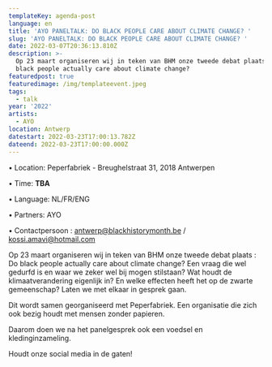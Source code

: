 ```yaml
---
templateKey: agenda-post
language: en
title: 'AYO PANELTALK: DO BLACK PEOPLE CARE ABOUT CLIMATE CHANGE? '
slug: 'AYO PANELTALK: DO BLACK PEOPLE CARE ABOUT CLIMATE CHANGE? '
date: 2022-03-07T20:36:13.810Z
description: >-
  Op 23 maart organiseren wij in teken van BHM onze tweede debat plaats : Do
  black people actually care about climate change? 
featuredpost: true
featuredimage: /img/templateevent.jpeg
tags:
  - talk
year: '2022'
artists:
  - AYO
location: Antwerp
datestart: 2022-03-23T17:00:13.782Z
dateend: 2022-03-23T17:00:00.000Z
---
```

•	Location: Peperfabriek - Breughelstraat 31, 2018 Antwerpen

•	Time: **TBA**

•	Language: NL/FR/ENG

•	Partners: AYO

•	Contactpersoon : antwerp@blackhistorymonth.be / kossi.amavi@hotmail.com 



Op 23 maart organiseren wij in teken van BHM onze tweede debat plaats : Do black people actually care about climate change? Een vraag die wel gedurfd is en waar we zeker wel bij mogen stilstaan? Wat houdt de klimaatverandering eigenlijk in? En welke effecten heeft het op de zwarte gemeenschap? Laten we met elkaar in gesprek gaan. 

Dit wordt samen georganiseerd met Peperfabriek. Een organisatie die zich ook bezig houdt met mensen zonder papieren. 

Daarom doen we na het panelgesprek ook een voedsel en kledinginzameling. 

Houdt onze social media in de gaten!
